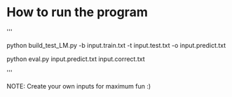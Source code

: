# How to run the program
'''

python build_test_LM.py -b input.train.txt -t input.test.txt -o input.predict.txt

python eval.py input.predict.txt input.correct.txt

'''

NOTE: Create your own inputs for maximum fun :)
